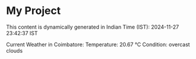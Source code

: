 # My Project

This content is dynamically generated in Indian Time (IST): 2024-11-27 23:42:37 IST


Current Weather in Coimbatore:
Temperature: 20.67 °C
Condition: overcast clouds

